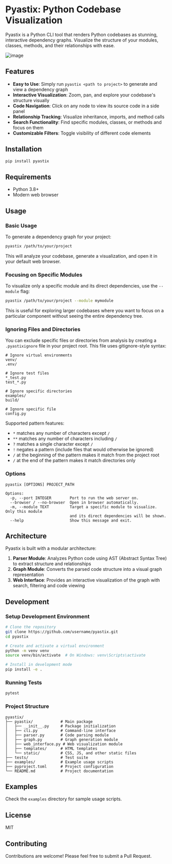 # Pyastix: Python Codebase Visualization

Pyastix is a Python CLI tool that renders Python codebases as stunning, interactive dependency graphs. Visualize the structure of your modules, classes, methods, and their relationships with ease.

![image](https://github.com/user-attachments/assets/4fe44528-d83d-495d-af82-7066afee015e)


## Features

- **Easy to Use**: Simply run `pyastix <path to project>` to generate and view a dependency graph
- **Interactive Visualization**: Zoom, pan, and explore your codebase's structure visually
- **Code Navigation**: Click on any node to view its source code in a side panel
- **Relationship Tracking**: Visualize inheritance, imports, and method calls
- **Search Functionality**: Find specific modules, classes, or methods and focus on them
- **Customizable Filters**: Toggle visibility of different code elements

## Installation

```bash
pip install pyastix
```

## Requirements

- Python 3.8+
- Modern web browser

## Usage

### Basic Usage

To generate a dependency graph for your project:

```bash
pyastix /path/to/your/project
```

This will analyze your codebase, generate a visualization, and open it in your default web browser.

### Focusing on Specific Modules

To visualize only a specific module and its direct dependencies, use the `--module` flag:

```bash
pyastix /path/to/your/project --module mymodule
```

This is useful for exploring larger codebases where you want to focus on a particular component without seeing the entire dependency tree.

### Ignoring Files and Directories

You can exclude specific files or directories from analysis by creating a `.pyastixignore` file in your project root. This file uses gitignore-style syntax:

```
# Ignore virtual environments
venv/
.env/

# Ignore test files
*_test.py
test_*.py

# Ignore specific directories
examples/
build/

# Ignore specific file
config.py
```

Supported pattern features:
- `*` matches any number of characters except `/`
- `**` matches any number of characters including `/`
- `?` matches a single character except `/`
- `!` negates a pattern (include files that would otherwise be ignored)
- `/` at the beginning of the pattern makes it match from the project root
- `/` at the end of the pattern makes it match directories only

### Options

```
pyastix [OPTIONS] PROJECT_PATH

Options:
  -p, --port INTEGER        Port to run the web server on.
  --browser / --no-browser  Open in browser automatically.
  -m, --module TEXT         Target a specific module to visualize. Only this module 
                            and its direct dependencies will be shown.
  --help                    Show this message and exit.
```

## Architecture

Pyastix is built with a modular architecture:

1. **Parser Module**: Analyzes Python code using AST (Abstract Syntax Tree) to extract structure and relationships
2. **Graph Module**: Converts the parsed code structure into a visual graph representation 
3. **Web Interface**: Provides an interactive visualization of the graph with search, filtering and code viewing

## Development

### Setup Development Environment

```bash
# Clone the repository
git clone https://github.com/username/pyastix.git
cd pyastix

# Create and activate a virtual environment
python -m venv venv
source venv/bin/activate  # On Windows: venv\Scripts\activate

# Install in development mode
pip install -e .
```

### Running Tests

```bash
pytest
```

### Project Structure

```
pyastix/
├── pyastix/            # Main package
│   ├── __init__.py     # Package initialization
│   ├── cli.py          # Command-line interface 
│   ├── parser.py       # Code parsing module
│   ├── graph.py        # Graph generation module
│   ├── web_interface.py # Web visualization module
│   ├── templates/      # HTML templates
│   └── static/         # CSS, JS, and other static files
├── tests/              # Test suite
├── examples/           # Example usage scripts
├── pyproject.toml      # Project configuration
└── README.md           # Project documentation
```

## Examples

Check the `examples` directory for sample usage scripts.

## License

MIT

## Contributing

Contributions are welcome! Please feel free to submit a Pull Request. 
